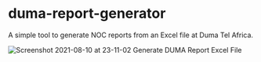 # duma-report-generator
A simple tool to generate NOC reports from an Excel file at Duma Tel Africa.

![Screenshot 2021-08-10 at 23-11-02 Generate DUMA Report Excel File](https://user-images.githubusercontent.com/26389470/128928512-560ed49f-6ef5-4461-85bb-8ce27cda31d6.png)


